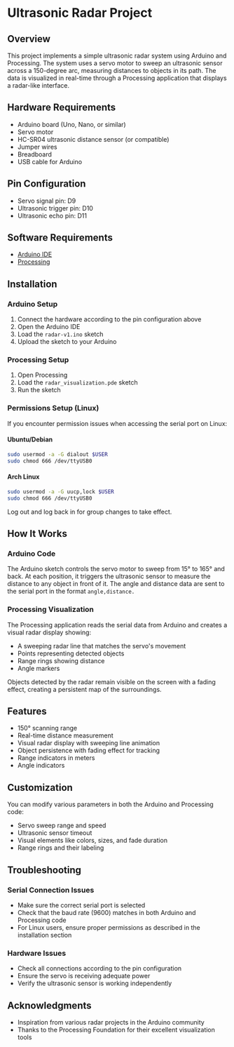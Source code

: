 # Ultrasonic Radar Project

## Overview
This project implements a simple ultrasonic radar system using Arduino and Processing. The system uses a servo motor to sweep an ultrasonic sensor across a 150-degree arc, measuring distances to objects in its path. The data is visualized in real-time through a Processing application that displays a radar-like interface.

## Hardware Requirements
- Arduino board (Uno, Nano, or similar)
- Servo motor
- HC-SR04 ultrasonic distance sensor (or compatible)
- Jumper wires
- Breadboard
- USB cable for Arduino

## Pin Configuration
- Servo signal pin: D9
- Ultrasonic trigger pin: D10
- Ultrasonic echo pin: D11

## Software Requirements
- [Arduino IDE](https://www.arduino.cc/en/software)
- [Processing](https://processing.org/download)

## Installation

### Arduino Setup
1. Connect the hardware according to the pin configuration above
2. Open the Arduino IDE
3. Load the `radar-v1.ino` sketch
4. Upload the sketch to your Arduino

### Processing Setup
1. Open Processing
2. Load the `radar_visualization.pde` sketch
3. Run the sketch

### Permissions Setup (Linux)
If you encounter permission issues when accessing the serial port on Linux:

#### Ubuntu/Debian
```bash
sudo usermod -a -G dialout $USER
sudo chmod 666 /dev/ttyUSB0
```

#### Arch Linux
```bash
sudo usermod -a -G uucp,lock $USER
sudo chmod 666 /dev/ttyUSB0
```

Log out and log back in for group changes to take effect.

## How It Works

### Arduino Code
The Arduino sketch controls the servo motor to sweep from 15° to 165° and back. At each position, it triggers the ultrasonic sensor to measure the distance to any object in front of it. The angle and distance data are sent to the serial port in the format `angle,distance.`

### Processing Visualization
The Processing application reads the serial data from Arduino and creates a visual radar display showing:
- A sweeping radar line that matches the servo's movement
- Points representing detected objects
- Range rings showing distance
- Angle markers

Objects detected by the radar remain visible on the screen with a fading effect, creating a persistent map of the surroundings.

## Features
- 150° scanning range
- Real-time distance measurement
- Visual radar display with sweeping line animation
- Object persistence with fading effect for tracking
- Range indicators in meters
- Angle indicators

## Customization
You can modify various parameters in both the Arduino and Processing code:
- Servo sweep range and speed
- Ultrasonic sensor timeout
- Visual elements like colors, sizes, and fade duration
- Range rings and their labeling

## Troubleshooting

### Serial Connection Issues
- Make sure the correct serial port is selected
- Check that the baud rate (9600) matches in both Arduino and Processing code
- For Linux users, ensure proper permissions as described in the installation section

### Hardware Issues
- Check all connections according to the pin configuration
- Ensure the servo is receiving adequate power
- Verify the ultrasonic sensor is working independently

## Acknowledgments
- Inspiration from various radar projects in the Arduino community
- Thanks to the Processing Foundation for their excellent visualization tools
